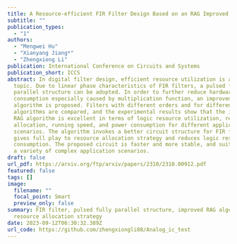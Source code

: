 ```yaml
---
title: A Resource-efficient FIR Filter Design Based on an RAG Improved Algorithm
subtitle: ""
publication_types:
  - "1"
authors:
  - "Mengwei Hu"
  - "Xianyang Jiang*"
  - "Zhengxiong Li"
publication: International Conference on Circuits and Systems
publication_short: ICCS
abstract: In digital filter design, efficient resource utilization is a hot
  topic. Due to linear phase characteristics of FIR filters, a pulsed fully
  parallel structure can be adopted. In order to further reduce hardware
  consumption especially caused by multiplication function, an improved RAG
  algorithm is proposed. Filters with different orders and for different
  algorithms are compared, and the experimental results show that the improved
  RAG algorithm is excellent in terms of logic resource utilization, resource
  allocation, running speed, and power consumption for different application
  scenarios. The algorithm invokes a better circuit structure for FIR filter, it
  gives full play to resource allocation strategy and reduces logic resource
  consumption. The proposed circuit is faster and more stable, and suitable for
  a variety of complex application scenarios.
draft: false
url_pdf: https://arxiv.org/ftp/arxiv/papers/2310/2310.00912.pdf
featured: false
tags: []
image:
  filename: ""
  focal_point: Smart
  preview_only: false
summary: FIR filter, pulsed fully parallel structure, improved RAG algorithm,
  resource allocation strategy
date: 2023-09-12T06:30:32.389Z
url_code: https://github.com/zhengxiongli08/Analog_ic_test
---
```

